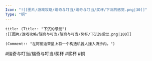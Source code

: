 ```yaml
---
Icon: "![[图片/游戏攻略/瑞奇与叮当/瑞奇与叮当/奖杯/下沉的感觉.png|30]]"
Type: "铜"
---
```

```ad-common-bronze-trophy
title: (Title:: "下沉的感觉")
![[图片/游戏攻略/瑞奇与叮当/瑞奇与叮当/奖杯/下沉的感觉.png|100]]

(Comment:: "在阿丽迪亚星上将一个构造机器人撞入流沙内。")
```

#瑞奇与叮当/瑞奇与叮当/奖杯 #奖杯 #铜
